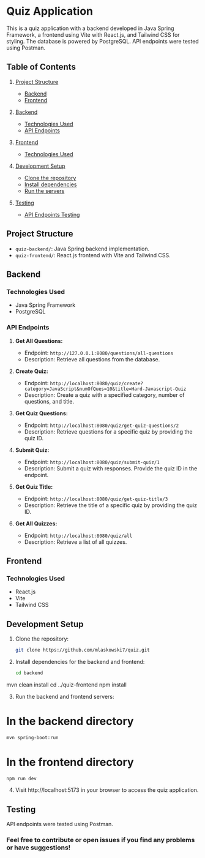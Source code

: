 # Quiz Application

This is a quiz application with a backend developed in Java Spring Framework, a frontend using Vite with React.js, and Tailwind CSS for styling. The database is powered by PostgreSQL. API endpoints were tested using Postman.

## Table of Contents

1. [Project Structure](#project-structure)
   - [Backend](#backend)
   - [Frontend](#frontend)

2. [Backend](#backend-1)
   - [Technologies Used](#technologies-used)
   - [API Endpoints](#api-endpoints)

3. [Frontend](#frontend-1)
   - [Technologies Used](#technologies-used-1)

4. [Development Setup](#development-setup)
   - [Clone the repository](#1-clone-the-repository)
   - [Install dependencies](#2-install-dependencies-for-the-backend-and-frontend)
   - [Run the servers](#3-run-the-backend-and-frontend-servers)

5. [Testing](#testing)
   - [API Endpoints Testing](#api-endpoints-testing)


## Project Structure

- `quiz-backend/`: Java Spring backend implementation.
- `quiz-frontend/`: React.js frontend with Vite and Tailwind CSS.

## Backend

### Technologies Used
- Java Spring Framework
- PostgreSQL

### API Endpoints

1. **Get All Questions:**
   - Endpoint: `http://127.0.0.1:8080/questions/all-questions`
   - Description: Retrieve all questions from the database.

2. **Create Quiz:**
   - Endpoint: `http://localhost:8080/quiz/create?category=JavaScript&numOfQues=10&title=Hard-Javascript-Quiz`
   - Description: Create a quiz with a specified category, number of questions, and title.

3. **Get Quiz Questions:**
   - Endpoint: `http://localhost:8080/quiz/get-quiz-questions/2`
   - Description: Retrieve questions for a specific quiz by providing the quiz ID.

4. **Submit Quiz:**
   - Endpoint: `http://localhost:8080/quiz/submit-quiz/1`
   - Description: Submit a quiz with responses. Provide the quiz ID in the endpoint.

5. **Get Quiz Title:**
   - Endpoint: `http://localhost:8080/quiz/get-quiz-title/3`
   - Description: Retrieve the title of a specific quiz by providing the quiz ID.

6. **Get All Quizzes:**
   - Endpoint: `http://localhost:8080/quiz/all`
   - Description: Retrieve a list of all quizzes.

## Frontend

### Technologies Used
- React.js
- Vite
- Tailwind CSS

## Development Setup

1. Clone the repository:

   ```bash
   git clone https://github.com/mlaskowski7/quiz.git
   
2. Install dependencies for the backend and frontend:
   ```bash
   cd backend
  mvn clean install
  cd ../quiz-frontend
  npm install

3. Run the backend and frontend servers:
   
  # In the backend directory
  ```bash
  mvn spring-boot:run
  ```
  # In the frontend directory
  ```bash
  npm run dev
  ```
4. Visit http://localhost:5173 in your browser to access the quiz application.

## Testing
API endpoints were tested using Postman.

### Feel free to contribute or open issues if you find any problems or have suggestions!

